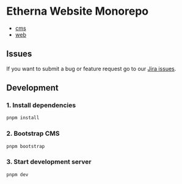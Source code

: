 # Etherna Website Monorepo

- [cms](./apps/cms/README.md)
- [web](./apps/web/README.md)

## Issues
If you want to submit a bug or feature request go to our [Jira issues](https://etherna.atlassian.net/jira/software/c/projects/EWEB/issues).

## Development

### 1. Install dependencies

```bash
pnpm install
```

### 2. Bootstrap CMS

```bash
pnpm bootstrap
```

### 3. Start development server

```bash
pnpm dev
```
